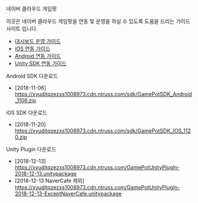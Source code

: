 네이버 클라우드 게임팟


이곳은 네이버 클라우드 게임팟을 연동 및 운영을 하실 수 있도록 도움을 드리는 가이드 사이트 입니다.

* [대시보드 운영 가이드](Dashboard)
* [iOS 연동 가이드](iOS)
* [Android 연동 가이드](Android)
* [Unity SDK 연동 가이드](Unity)



Android SDK 다운로드

- [2018-11-06] https://xyuditqzezxs1008973.cdn.ntruss.com/sdk/GamePotSDK_Android_1106.zip

iOS SDK 다운로드

- [2018-11-20] https://xyuditqzezxs1008973.cdn.ntruss.com/sdk/GamePotSDK_IOS_1120.zip

Unity Plugin 다운로드

- [2018-12-13] https://xyuditqzezxs1008973.cdn.ntruss.com/GamePotUnityPlugIn-2018-12-13.unitypackage
- [2018-12-13 NaverCafe 제외] https://xyuditqzezxs1008973.cdn.ntruss.com/GamePotUnityPlugIn-2018-12-13-ExceptNaverCafe.unitypackage

